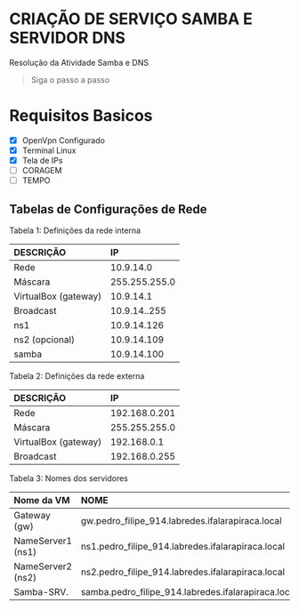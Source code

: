 # CRIAÇÃO DE SERVIÇO SAMBA E SERVIDOR DNS
Resolução da Atividade Samba e DNS
> Siga o passo a passo

# Requisitos Basicos
- [X] OpenVpn Configurado
- [X] Terminal Linux
- [X] Tela de IPs
- [ ] CORAGEM
- [ ] TEMPO

## Tabelas de Configurações de Rede

Tabela 1: Definições da rede interna

| DESCRIÇÃO   | IP            |
|:------------|:------------- |
| Rede        | 10.9.14.0     |
| Máscara     | 255.255.255.0 |
| VirtualBox (gateway)     | 10.9.14.1      |
| Broadcast   | 10.9.14..255  |
| ns1         | 10.9.14.126   |
| ns2 (opcional) | 10.9.14.109 |
| samba       | 10.9.14.100   |

Tabela 2: Definições da rede externa

|  DESCRIÇÃO  |       IP      |
|:------------|:------------- |
| Rede        | 192.168.0.201 |
| Máscara     | 255.255.255.0 |
| VirtualBox (gateway)     | 192.168.0.1 |
| Broadcast   | 192.168.0.255 |

Tabela 3: Nomes dos servidores

|    Nome da VM     |                       NOME                           |
|:------------------|:-----------------------------------------------------|
| Gateway (gw)      | gw.pedro_filipe_914.labredes.ifalarapiraca.local     |
| NameServer1 (ns1) | ns1.pedro_filipe_914.labredes.ifalarapiraca.local    |
| NameServer2 (ns2) | ns2.pedro_filipe_914.labredes.ifalarapiraca.local    |
| Samba-SRV.        | samba.pedro_filipe_914.labredes.ifalarapiraca.local  |
